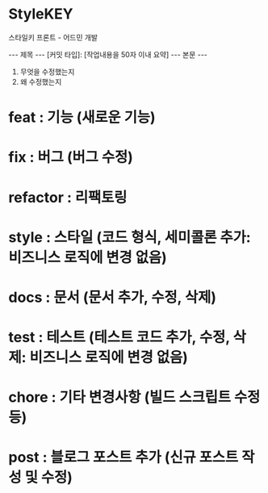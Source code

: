 # StyleKEY
스타일키 프론트 - 어드민 개발

--- 제목 ---
[커밋 타입]: [작업내용을 50자 이내 요약]
--- 본문 ---
1. 무엇을 수정했는지
2. 왜 수정했는지

# feat     : 기능 (새로운 기능)
# fix      : 버그 (버그 수정)
# refactor : 리팩토링
# style    : 스타일 (코드 형식, 세미콜론 추가: 비즈니스 로직에 변경 없음)
# docs     : 문서 (문서 추가, 수정, 삭제)
# test     : 테스트 (테스트 코드 추가, 수정, 삭제: 비즈니스 로직에 변경 없음)
# chore    : 기타 변경사항 (빌드 스크립트 수정 등)
# post     : 블로그 포스트 추가 (신규 포스트 작성 및 수정)